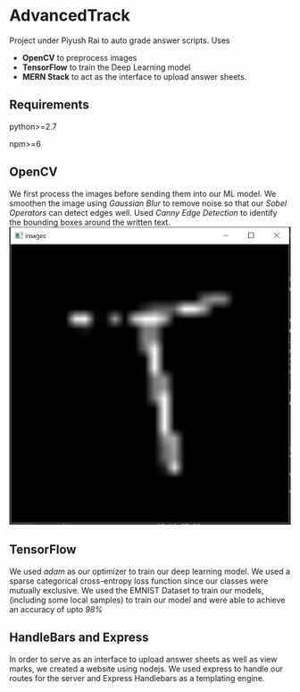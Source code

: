 # AdvancedTrack
Project under Piyush Rai to auto grade answer scripts. Uses
 - **OpenCV** to preprocess images
 - **TensorFlow** to train the Deep Learning model
 - **MERN Stack** to act as the interface to upload answer sheets.
 
## Requirements
python>=2.7

npm>=6

## OpenCV
We first process the images before sending them into our ML model. We smoothen the image using *Gaussian Blur* to remove noise so that our *Sobel Operators* can detect edges well. Used *Canny Edge Detection* to identify the bounding boxes around the written text. 
![Pre-processing Images](./images/OpenCVT.png)

## TensorFlow
We used *adam* as our optimizer to train our deep learning model. We used a sparse categorical cross-entropy loss function since our classes were mutually exclusive. We used the EMNIST Dataset to train our models, (including some local samples) to train our model and were able to achieve an accuracy of upto *98%*

## HandleBars and Express
In order to serve as an interface to upload answer sheets as well as view marks, we created a website using nodejs. We used express to handle our routes for the server and Express Handlebars as a templating engine.
